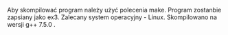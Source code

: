 Aby skompilować program należy użyć polecenia make. Program zostanbie zapsiany jako ex3. Zalecany system operacyjny - Linux. Skompilowano na wersji g++ 7.5.0 .
